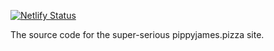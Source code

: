 [![Netlify Status](https://api.netlify.com/api/v1/badges/7d085e70-c22e-4e44-95b8-98fec8689ff7/deploy-status)](https://app.netlify.com/sites/pippyjamespizza/deploys)

The source code for the super-serious pippyjames.pizza site.
